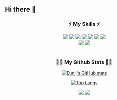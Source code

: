 ## Hi there 👋

<!--
**ejk0731/ejk0731** is a ✨ _special_ ✨ repository because its `README.md` (this file) appears on your GitHub profile.

Here are some ideas to get you started:

- 🔭 I’m currently working on ...
- 🌱 I’m currently learning ...
- 👯 I’m looking to collaborate on ...
- 🤔 I’m looking for help with ...
- 💬 Ask me about ...
- 📫 How to reach me: ...
- 😄 Pronouns: ...
- ⚡ Fun fact: ...
-->
<h3 align="center">⚡ My Skills ⚡</h3>
<div align="center">
  <img src="https://img.shields.io/badge/React-20232a.svg?style=flat&logo=react&logoColor=61DAFB" style={display: "inline"}/>
  <img src="https://img.shields.io/badge/Typescript-20232a.svg?style=flat&logo=typescript&logoColor=#3178C6" style={display: "inline"} />
  <img src="https://img.shields.io/badge/Javascript-20232a.svg?style=flat&logo=javascript&logoColor=#F7DF1E" />
  <img src="https://img.shields.io/badge/jQuery-20232a.svg?style=flat&logo=jquery&logoColor=#0769AD" />
  <img src="https://img.shields.io/badge/Html5-20232a.svg?style=flat&logo=html5&logoColor=#E34F26" />
  <img src="https://img.shields.io/badge/CSS3-20232a.svg?style=flat&logo=CSS3&logoColor=#1572B6" />
  <img src="https://img.shields.io/badge/Sass-20232a.svg?style=flat&logo=sass&logoColor=#CC6699" />
</div>
<div align="center">
  <img src="https://img.shields.io/badge/StyledComponents-20232a.svg?style=flat&logo=styledcomponents&logoColor=#E34F26" />
  <img src="https://img.shields.io/badge/AntDesign-20232a.svg?style=flat&logo=antdesign&logoColor=#0170FE" />
</div>
<br/>

<h3 align="center">👩‍💻 My Github Stats 👩‍💻</h3>
<div align="center">
  
[![Eunji's GitHub stats](https://github-readme-stats.vercel.app/api?username=ejk0731&hide_title=true&show_icons=true&include_all_commits=true&disable_animations=true&theme=vue)](https://github.com/ejk0731/github-readme-stats)

﻿[![Top Langs](https://github-readme-stats.vercel.app/api/top-langs/?username=ejk0731&langs_count=10&layout=compact&theme=default)](https://github.com/ejk0731/ejk0731)
</div>

<div align="center">
  <a href="mailto:hinaus12@gmail.com" target="_blank"><img src="https://img.shields.io/badge/hinaus12@gmail.com-EA4335?style=flat&logo=Gmail&logoColor=fff"/></a>
  <a href="https://hits.seeyoufarm.com"><img src="https://hits.seeyoufarm.com/api/count/incr/badge.svg?url=https%3A%2F%2Fgithub.com%2ejk0731&count_bg=%2341B883&title_bg=%23CDC2C2&icon=github.svg&icon_color=%23E7E7E7&title=hits&edge_flat=false"/></a>
</div>


